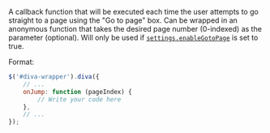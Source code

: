 A callback function that will be executed each time the user attempts to go
straight to a page using the "Go to page" box. Can be wrapped in an anonymous
function that takes the desired page number (0-indexed) as the parameter
(optional). Will only be used if [`settings.enableGotoPage`](#enableGotoPage)
is set to true.

Format:

```javascript
$('#diva-wrapper').diva({
    // ...
    onJump: function (pageIndex) {
        // Write your code here
    },
    // ...
});
```
